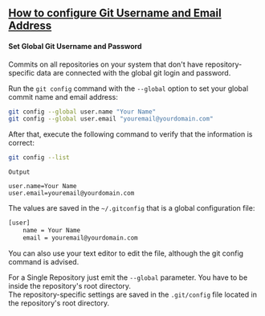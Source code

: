## [How to configure Git Username and Email Address](https://vegastack.com/tutorials/how-to-configure-git-username-and-email-address/)

#### Set Global Git Username and Password

Commits on all repositories on your system that don't have repository-specific data are connected with the global git login and password.  

Run the `git config` command with the `--global` option to set your global commit name and email address:  

```bash
git config --global user.name "Your Name"
git config --global user.email "youremail@yourdomain.com"
```

After that, execute the following command to verify that the information is correct:  

```bash
git config --list

```
```
Output

user.name=Your Name
user.email=youremail@yourdomain.com
```

The values are saved in the `~/.gitconfig` that is a global configuration file:  

```bash
[user]
    name = Your Name
    email = youremail@yourdomain.com
```

You can also use your text editor to edit the file, although the git config command is advised.  

For a Single Repository just emit the `--global` parameter. You have to be inside the repository's root directory.  
The repository-specific settings are saved in the `.git/config` file located in the repository's root directory.  
